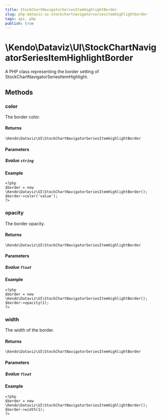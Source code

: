 ```yaml
---
title: StockChartNavigatorSeriesItemHighlightBorder
slug: php-dataviz-ui-stockchartnavigatorseriesitemhighlightborder
tags: api, php
publish: true
---
```


# \Kendo\Dataviz\UI\StockChartNavigatorSeriesItemHighlightBorder

A PHP class representing the border setting of StockChartNavigatorSeriesItemHighlight.


## Methods

### color
The border color.

#### Returns
`\Kendo\Dataviz\UI\StockChartNavigatorSeriesItemHighlightBorder`

#### Parameters

##### $value `string`



#### Example 
    <?php
    $border = new \Kendo\Dataviz\UI\StockChartNavigatorSeriesItemHighlightBorder();
    $border->color('value');
    ?>

### opacity
The border opacity.

#### Returns
`\Kendo\Dataviz\UI\StockChartNavigatorSeriesItemHighlightBorder`

#### Parameters

##### $value `float`



#### Example 
    <?php
    $border = new \Kendo\Dataviz\UI\StockChartNavigatorSeriesItemHighlightBorder();
    $border->opacity(1);
    ?>

### width
The width of the border.

#### Returns
`\Kendo\Dataviz\UI\StockChartNavigatorSeriesItemHighlightBorder`

#### Parameters

##### $value `float`



#### Example 
    <?php
    $border = new \Kendo\Dataviz\UI\StockChartNavigatorSeriesItemHighlightBorder();
    $border->width(1);
    ?>

